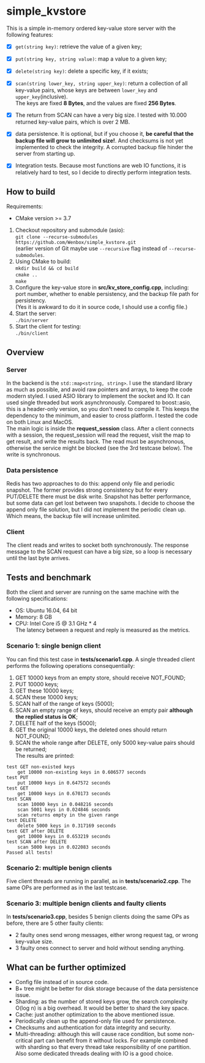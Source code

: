 # simple_kvstore

This is a simple in-memory ordered key-value store server with the following features:
- [x] `get(string key)`: retrieve the value of a given key;
- [x] `put(string key, string value)`: map a value to a given key;
- [x] `delete(string key)`: delete a specific key, if it exists;
- [x] `scan(string lower_key, string upper_key)`: return a collection of all key-value pairs, whose keys are between `lower_key` and `upper_key`(inclusive).   
The keys are fixed **8 Bytes**, and the values are fixed **256 Bytes**.
- [x] The return from SCAN can have a very big size. I tested with 10.000 returned key-value pairs, which is over 2 MB. 
- [x] data persistence. It is optional, but if you choose it, **be careful that the backup file will grow to unlimited size!**. And checksums is not yet implemented to check the integrity. A corrupted backup file hinder the server from starting up.  
- [x] Integration tests. Because most functions are web IO functions, it is relatively hard to test, so I decide to directly
perform integration tests.


## How to build 
Requirements:
- CMake version >= 3.7

1. Checkout repository and submodule (asio):  
`git clone --recurse-submodules https://github.com/Wenbox/simple_kvstore.git`<br>
(earlier version of Git maybe use `--recursive` flag instead of `--recurse-submodules`.  
2. Using CMake to build:  
`mkdir build && cd build`  
`cmake ..`   
`make`   
3. Configure the key-value store in **src/kv_store_config.cpp**, including: port number, whether to enable persistency, and the backup file path for persistency.    
(Yes it is awkward to do it in source code, I should use a config file.)    
4. Start the server:  
`./bin/server`   
5. Start the client for testing:  
`./bin/client`

## Overview  
### Server
In the backend is the `std::map<string, string>`. I use the standard library as much as possible, and avoid raw pointers and arrays, to keep the code modern styled.
I used ASIO library to implement the socket and IO. It can used single threaded but work asynchronously.
Compared to boost::asio, this is a header-only version, so you don't need to compile it. This keeps the dependency to the minimum, and easier to cross platform. I tested the code on both Linux and MacOS.   
The main logic is inside the **request_session** class. After a client connects with a session, the request_session will 
read the request, visit the map to get result, and write the results back.
The read must be asynchronous, otherwise the service might be blocked (see the 3rd testcase below).
The write is synchronous.   
### Data persistence  
Redis has two approaches to do this: append only file and periodic snapshot. The former provides strong consistency but for 
every PUT/DELETE there must be disk write. Snapshot has better performance, but some data can get lost between two snapshots.
I decide to choose the append only file solution, but I did not implement the periodic clean up. Which means, the 
backup file will increase unlimited.   
### Client
The client reads and writes to socket both synchronously. The response message to the SCAN request can have a big size, so a loop is necessary 
until the last byte arrives. 


## Tests and benchmark   
Both the client and server are running on the same machine with the following specifications:  
* OS: Ubuntu 16.04, 64 bit  
* Memory: 8 GB
* CPU: Intel Core i5 @ 3.1 GHz * 4   
The latency between a request and reply is measured as the metrics.  

### Scenario 1: single benign client   
You can find this test case in **tests/scenario1.cpp**. A single threaded client performs the following operations consequentially:
1. GET 10000 keys from an empty store, should receive NOT_FOUND;   
2. PUT 10000 keys;   
3. GET these 10000 keys;   
4. SCAN these 10000 keys;   
5. SCAN half of the range of keys (5000);   
6. SCAN an empty range of keys, should receive an empty pair **although the replied status is OK**;   
7. DELETE half of the keys (5000);   
8. GET the original 10000 keys, the deleted ones should return NOT_FOUND;   
9. SCAN the whole range after DELETE, only 5000 key-value pairs should be returned;    
The results are printed:
```
test GET non-existed keys
	get 10000 non-existing keys in 0.606577 seconds
test PUT
	put 10000 keys in 0.647572 seconds
test GET
	get 10000 keys in 0.670173 seconds
test SCAN
	scan 10000 keys in 0.048216 seconds
	scan 5001 keys in 0.024846 seconds
	scan returns empty in the given range
test DELETE
	delete 5000 keys in 0.317169 seconds
test GET after DELETE
	get 10000 keys in 0.653219 seconds
test SCAN after DELETE
	scan 5000 keys in 0.022083 seconds
Passed all tests!
```
### Scenario 2: multiple benign clients  
Five client threads are running in parallel, as in **tests/scenario2.cpp**. The same OPs are performed as in the last testcase.     
### Scenario 3: multiple benign clients and faulty clients
In **tests/scenario3.cpp**, besides 5 benign clients doing the same OPs as before, there are 5 other faulty clients:   
* 2 faulty ones send wrong messages, either wrong request tag, or wrong key-value size.
* 3 faulty ones connect to server and hold without sending anything.    

## What can be further optimized
* Config file instead of in source code.   
* B+ tree might be better for disk storage because of the data persistence issue.   
* Sharding: as the number of stored keys grow, the search complexity O(log n) is a big overhead. It would be better to shard the key space.  
* Cache: just another optimization to the above mentioned issue.   
* Periodically clean up the append-only file used for persistence.   
* Checksums and authentication for data integrity and security.   
* Multi-threading: although this will cause race condition, but some non-critical part can benefit from it without locks.
For example combined with sharding so that every thread take responsibility of one partition. Also some dedicated threads
dealing with IO is a good choice.
